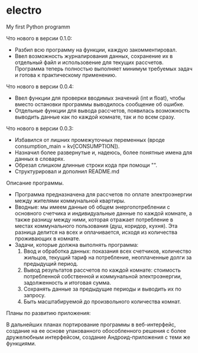 # electro
My first Python programm

Что нового в версии 0.1.0:

 - Разбил всю программу на функции, каждую закомментировал.
 - Ввел возможность журналирования данных, сохранение их в отдельный файл и 
 использовение для текущих рассчетов. Программа теперь полностью выполняет 
 минимум требуемых задач и готова к практическому применению.


Что нового в версии 0.0.4:

 - Ввел функции для проверки вводимых значений (int и float), чтобы вместо остановки программы выводилось сообщение об ошибке.
 - Отдельные функции для вывода рассчетов, появилась возможность выводить данные как по каждой комнате, так и по всем сразу.


Что нового в версии 0.0.3:

 - Избавился от лишних промежуточных переменных (вроде consumption_main = kv[CONSUMPTION]).
 - Назначил более развернутые и, надеюсь, более понятные имена для данных в словарях.
 - Обрезал слишком длинные строки кода при помощи "\".
 - Структурировал и дополнил README.md


Описание программы.

 - Программа предназначена для рассчетов по оплате электроэнергии между жителями коммунальной квартиры.
 - Вводные: мы имеем данные об общем энергопотреблении с основного счетчика и индивидуальные данные по каждой комнате, а также разницу между ними, которая отражает потребление в местах коммунального пользования (душ, коридор, кухня). Эта разница делится на всех и оплачивается, исходя из количества проживающих в комнате. 
 - Задачи, которые должна выполнять программа:
   1. Ввод и обработка данных: показания всех счетчиков, количество жильцов, текущий тариф на потребление, неоплаченные долги за предыдущий период.
   2. Вывод результатов рассчетов по каждой комнате: стоимость потребленной собственной и коммунальной электроэнергии, задолженность и итоговая сумма.
   3. Сохранять данные за предыдущие периоды и выводить их по запросу.
   4. Быть масштабируемой до произвольного количества комнат.


Планы по развитию приложения:

 В дальнейших планах портирование программы в веб-интерфейс, создание на ее основе упакованного обособленного решения с более дружелюбным интерфейсом, создание Андроид-приложения с теми же функциями.

